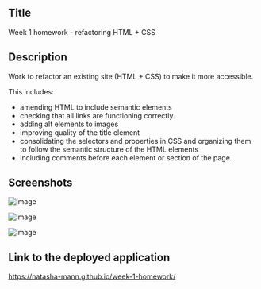 ## Title
Week 1 homework - refactoring HTML + CSS 

## Description
 Work to refactor an existing site (HTML + CSS) to make it more accessible.

 This includes: 
 - amending HTML to include semantic elements
 - checking that all links are functioning correctly.
 - adding alt elements to images 
 - improving quality of the title element
 - consolidating the selectors and properties in CSS and organizing them to follow the semantic structure of the HTML elements
 - including comments before each element or section of the page.

## Screenshots
![image](https://user-images.githubusercontent.com/75756325/109402077-b8ce4a00-794a-11eb-9506-a4b4750113aa.png)

![image](https://user-images.githubusercontent.com/75756325/109402092-e2877100-794a-11eb-8a22-3289d9d9a92f.png)

![image](https://user-images.githubusercontent.com/75756325/109402143-5164ca00-794b-11eb-9a6f-b40adf53fce7.png)


## Link to the deployed application
https://natasha-mann.github.io/week-1-homework/
